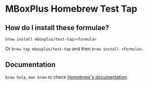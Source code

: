 # MBoxPlus Homebrew Test Tap

## How do I install these formulae?
`brew install mboxplus/test-tap/<formula>`

Or `brew tap mboxplus/test-tap` and then `brew install <formula>`.

## Documentation
`brew help`, `man brew` or check [Homebrew's documentation](https://docs.brew.sh).
